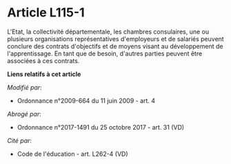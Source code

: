 # Article L115-1

L'Etat, la collectivité départementale, les chambres consulaires, une ou plusieurs organisations représentatives d'employeurs
et de salariés peuvent conclure des contrats d'objectifs et de moyens visant au développement de l'apprentissage. En tant que
de besoin, d'autres parties peuvent être associées à ces contrats.

**Liens relatifs à cet article**

_Modifié par_:

  - Ordonnance n°2009-664 du 11 juin 2009 - art. 4

_Abrogé par_:

  - Ordonnance n°2017-1491 du 25 octobre 2017 - art. 31 (VD)

_Cité par_:

  - Code de l'éducation - art. L262-4 (VD)
